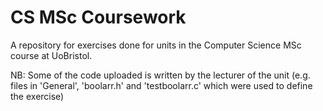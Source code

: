 # CS MSc Coursework
A repository for exercises done for units in the Computer Science MSc course at UoBristol.

NB: Some of the code uploaded is written by the lecturer of the unit (e.g. files in 'General', 'boolarr.h' and 'testboolarr.c' which were used to define the exercise)
